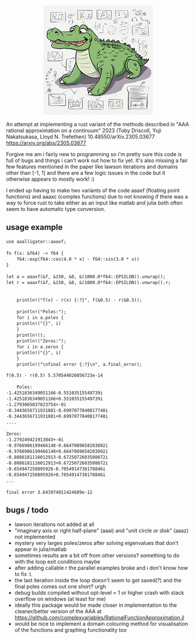 <p align="center">
<img src="img/aaalligator3.jpg" />

An attempt at implementing a rust variant of the methods described in "AAA rational approximation on a continuum" 2023 (Toby Driscoll, Yuji Nakatsukasa, Lloyd N. Trefethen) 10.48550/arXiv.2305.03677 https://arxiv.org/abs/2305.03677
 
Forgive me am i fairly new to programming so i'm pretty sure this code is full of bugs and things i can't work out how to fix yet. It's also missing a fair few features mentioned in the paper like lawson iterations and domains other than [-1, 1] and there are a few logic issues in the code but it otherwise appears to mostly work! :)

I ended up having to make two variants of the code aaaxf (floating point functions) and aaaxc (complex functions) due to not knowing if there was a way to force rust to take either as an input like matlab and julia both often seem to have automatic type conversion.
</p>

## usage example
```
use aaalligator::aaaxf;

fn f(x: &f64) -> f64 {
    f64::exp(f64::cos(4.0 * x) - f64::sin(3.0 * x))
}

let a = aaaxf(&f, &150, &0, &(1000.0*f64::EPSILON)).unwrap();
let r = aaaxf(&f, &150, &0, &(1000.0*f64::EPSILON)).unwrap().r;


    println!("f(x) - r(x) {:?}", f(&0.5) - r(&0.5));

    println!("Poles:");
    for i in a.poles {
    println!("{}", i)    
    }
    println!();
    println!("Zeros:");
    for i in a.zeros {
    println!("{}", i)    
    }
    println!("\nfinal error {:?}\n", a.final_error);
```
```
f(0.5) - r(0.5) 5.570544026056723e-14

    Poles:
-1.4251836349051166-0.55103515549739i
-1.4251836349051166+0.55103515549739i
-1.2793065037823754+-0i
-0.3443656711931881-0.6997077840817748i
-0.3443656711931881+0.6997077840817748i
....

Zeros:
-1.279249421913843+-0i
-0.9766906199466148-0.6647089658203892i
-0.9766906199466148+0.6647089658203892i
-0.8086181116012913-0.6725072603508072i
-0.8086181116012913+0.6725072603508072i
-0.654947258895926-0.7054914738178846i
-0.654947258895926+0.7054914738178846i
...

final error 3.643974011424689e-12
```

## bugs / todo
- lawson iterations not added at all
- "imaginary axis or right half-plane" (aaai) and "unit circle or disk" (aaaz) not implemented
- mystery very larges poles/zeros after solving eigenvalues that don't appear in julia/matlab
- sometimes results are a bit off from other versions? something to do with the loop exit conditions maybe
- after adding callable r the parallel examples broke and i don't know how to fix :\
- the last iteration inside the loop doesn't seem to get saved(?) and the final poles comes out one short? urgh
- debug builds compiled without opt-level = 1 or higher crash with stack overflow on windows (at least for me)
- ideally this package would be made closer in implementation to the cleaner/better version of the AAA at https://github.com/complexvariables/RationalFunctionApproximation.jl
- would be nice to implement a domain colouring method for visualisation of the functions and graphing functionality too

